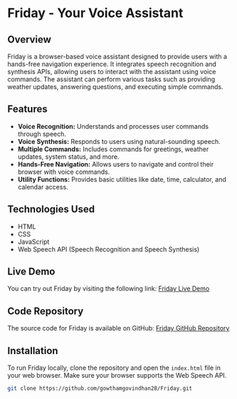 # Friday - Your Voice Assistant

## Overview
Friday is a browser-based voice assistant designed to provide users with a hands-free navigation experience. It integrates speech recognition and synthesis APIs, allowing users to interact with the assistant using voice commands. The assistant can perform various tasks such as providing weather updates, answering questions, and executing simple commands.

## Features
- **Voice Recognition:** Understands and processes user commands through speech.
- **Voice Synthesis:** Responds to users using natural-sounding speech.
- **Multiple Commands:** Includes commands for greetings, weather updates, system status, and more.
- **Hands-Free Navigation:** Allows users to navigate and control their browser with voice commands.
- **Utility Functions:** Provides basic utilities like date, time, calculator, and calendar access.

## Technologies Used
- HTML
- CSS
- JavaScript
- Web Speech API (Speech Recognition and Speech Synthesis)

## Live Demo
You can try out Friday by visiting the following link: [Friday Live Demo](https://fridaybygowtham.netlify.app/)

## Code Repository
The source code for Friday is available on GitHub: [Friday GitHub Repository](https://github.com/gowthamgovindhan28/Friday.git)

## Installation
To run Friday locally, clone the repository and open the `index.html` file in your web browser. Make sure your browser supports the Web Speech API.

```bash
git clone https://github.com/gowthamgovindhan28/Friday.git
